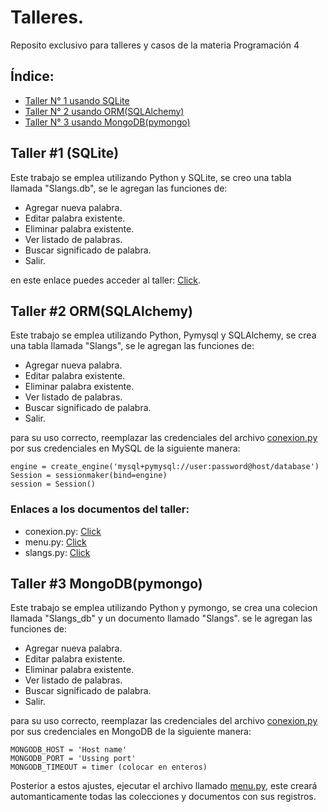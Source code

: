 # Talleres.
Reposito exclusivo para talleres y casos de la materia Programación 4

## Índice:
* [Taller N° 1 usando SQLite](#id1)
* [Taller N° 2 usando ORM(SQLAlchemy)](#id2)
* [Taller N° 3 usando MongoDB(pymongo)](#id3)



## Taller #1 (SQLite)<a name="id1"></a>
Este trabajo se emplea utilizando Python y SQLite, se creo una tabla llamada "Slangs.db", se le agregan las funciones de:

* Agregar nueva palabra.
* Editar palabra existente.
* Eliminar palabra existente.
* Ver listado de palabras.
* Buscar significado de palabra.
* Salir.

en este enlace puedes acceder al taller: [Click](https://github.com/IsaacJSandovalC/Talleres_DB_Prog4/tree/main/SQLite/SQLite.py).


## Taller #2 ORM(SQLAlchemy)<a name="id2"></a>
Este trabajo se emplea utilizando Python, Pymysql y SQLAlchemy, se crea una tabla llamada "Slangs", se le agregan las funciones de:

* Agregar nueva palabra.
* Editar palabra existente.
* Eliminar palabra existente.
* Ver listado de palabras.
* Buscar significado de palabra.
* Salir.

para su uso correcto, reemplazar las credenciales del archivo [conexion.py](https://github.com/IsaacJSandovalC/Talleres_DB_Prog4/blob/main/orm/conexion.py) por sus credenciales en MySQL de la siguiente manera:

```
engine = create_engine('mysql+pymysql://user:password@host/database')
Session = sessionmaker(bind=engine)
session = Session()
```

### Enlaces a los documentos del taller: 
* conexion.py: [Click](https://github.com/IsaacJSandovalC/Talleres_DB_Prog4/blob/main/orm/conexion.py)
* menu.py: [Click](https://github.com/IsaacJSandovalC/Talleres_DB_Prog4/blob/main/orm/menu.py)
* slangs.py: [Click](https://github.com/IsaacJSandovalC/Talleres_DB_Prog4/blob/main/orm/slangs.py)



## Taller #3 MongoDB(pymongo)<a name="id3"></a>
Este trabajo se emplea utilizando Python y pymongo, se crea una colecion llamada "Slangs_db" y un documento llamado "Slangs". se le agregan las funciones de:

* Agregar nueva palabra.
* Editar palabra existente.
* Eliminar palabra existente.
* Ver listado de palabras.
* Buscar significado de palabra.
* Salir.

para su uso correcto, reemplazar las credenciales del archivo [conexion.py](https://github.com/IsaacJSandovalC/Talleres_DB_Prog4/blob/main/MongoDB/conexion.py) por sus credenciales en MongoDB de la siguiente manera:

```
MONGODB_HOST = 'Host name'
MONGODB_PORT = 'Ussing port'
MONGODB_TIMEOUT = timer (colocar en enteros)
```
Posterior a estos ajustes, ejecutar el archivo llamado [menu.py](https://github.com/IsaacJSandovalC/Talleres_DB_Prog4/blob/main/MongoDB/menu.py), este creará automanticamente todas las colecciones y documentos con sus registros.

